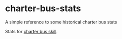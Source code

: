 # charter-bus-stats
A simple reference to some historical charter bus stats

Stats for [charter bus skill](https://github.com/shaunwarman/charter-bus-skill).
